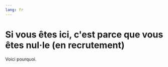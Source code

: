 ```yaml
---
lang: fr
---
```


# Si vous êtes ici, c'est parce que vous êtes nul·le (en recrutement)

Voici pourquoi.